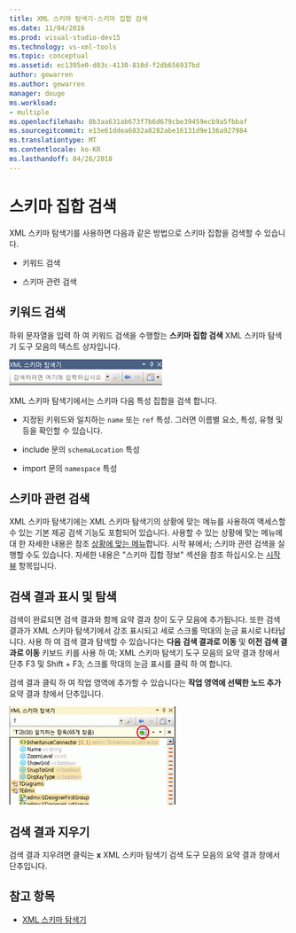 ```yaml
---
title: XML 스키마 탐색기-스키마 집합 검색
ms.date: 11/04/2016
ms.prod: visual-studio-dev15
ms.technology: vs-xml-tools
ms.topic: conceptual
ms.assetid: ec1395e0-d03c-4130-810d-f2db656937bd
author: gewarren
ms.author: gewarren
manager: douge
ms.workload:
- multiple
ms.openlocfilehash: 8b3aa631ab673f7b6d679cbe39459ecb9a5fbbaf
ms.sourcegitcommit: e13e61ddea6032a8282abe16131d9e136a927984
ms.translationtype: MT
ms.contentlocale: ko-KR
ms.lasthandoff: 04/26/2018
---
```

# <a name="searching-the-schema-set"></a>스키마 집합 검색

XML 스키마 탐색기를 사용하면 다음과 같은 방법으로 스키마 집합을 검색할 수 있습니다.

-   키워드 검색

-   스키마 관련 검색

## <a name="keyword-search"></a>키워드 검색

 하위 문자열을 입력 하 여 키워드 검색을 수행할는 **스키마 집합 검색** XML 스키마 탐색기 도구 모음의 텍스트 상자입니다.

 ![XML 스키마 탐색기 키워드 검색](../xml-tools/media/schemaexplorersearch.gif "SchemaExplorerSearch")

 XML 스키마 탐색기에서는 스키마 다음 특성 집합을 검색 합니다.

-   지정된 키워드와 일치하는 `name` 또는 `ref` 특성. 그러면 이름별 요소, 특성, 유형 및 등을 확인할 수 있습니다.

-   include 문의 `schemaLocation` 특성

-   import 문의 `namespace` 특성

## <a name="schema-specific-search"></a>스키마 관련 검색

 XML 스키마 탐색기에는 XML 스키마 탐색기의 상황에 맞는 메뉴를 사용하여 액세스할 수 있는 기본 제공 검색 기능도 포함되어 있습니다. 사용할 수 있는 상황에 맞는 메뉴에 대 한 자세한 내용은 참조 [상황에 맞는 메뉴](../xml-tools/context-menus-xml-schema-explorer.md)합니다. 시작 뷰에서; 스키마 관련 검색을 실행할 수도 있습니다. 자세한 내용은 "스키마 집합 정보" 섹션을 참조 하십시오.는 [시작 뷰](../xml-tools/start-view.md) 항목입니다.

## <a name="displaying-and-navigating-search-results"></a>검색 결과 표시 및 탐색

 검색이 완료되면 검색 결과와 함께 요약 결과 창이 도구 모음에 추가됩니다. 또한 검색 결과가 XML 스키마 탐색기에서 강조 표시되고 세로 스크롤 막대의 눈금 표시로 나타납니다. 사용 하 여 검색 결과 탐색할 수 있습니다는 **다음 검색 결과로 이동** 및 **이전 검색 결과로 이동** 키보드 키를 사용 하 여; XML 스키마 탐색기 도구 모음의 요약 결과 창에서 단추 F3 및 Shift + F3; 스크롤 막대의 눈금 표시를 클릭 하 여 합니다.

 검색 결과 클릭 하 여 작업 영역에 추가할 수 있습니다는 **작업 영역에 선택한 노드 추가** 요약 결과 창에서 단추입니다.

 ![XML 스키마 탐색기 검색 결과](../xml-tools/media/schemaexplorersearchresult.gif "SchemaExplorerSearchResult")

## <a name="clearing-search-results"></a>검색 결과 지우기

 검색 결과 지우려면 클릭는 **x** XML 스키마 탐색기 검색 도구 모음의 요약 결과 창에서 단추입니다.

## <a name="see-also"></a>참고 항목

- [XML 스키마 탐색기](../xml-tools/xml-schema-explorer.md)